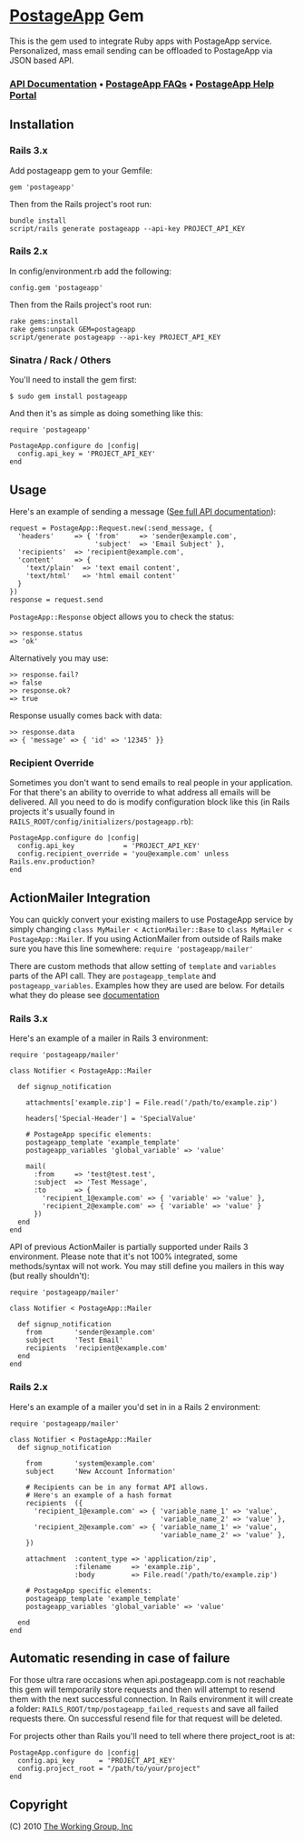 [PostageApp](http://postageapp.com) Gem
=======================================

This is the gem used to integrate Ruby apps with PostageApp service.
Personalized, mass email sending can be offloaded to PostageApp via JSON based API.

### [API Documentation](http://help.postageapp.com/faqs/api) &bull; [PostageApp FAQs](http://help.postageapp.com/faqs) &bull; [PostageApp Help Portal](http://help.postageapp.com)

Installation
------------

### Rails 3.x
Add postageapp gem to your Gemfile:
    
    gem 'postageapp'
    
Then from the Rails project's root run:
    
    bundle install
    script/rails generate postageapp --api-key PROJECT_API_KEY
  
### Rails 2.x
In config/environment.rb add the following:
    
    config.gem 'postageapp'
    
Then from the Rails project's root run:
    
    rake gems:install
    rake gems:unpack GEM=postageapp
    script/generate postageapp --api-key PROJECT_API_KEY

### Sinatra / Rack / Others
You'll need to install the gem first:
    
    $ sudo gem install postageapp
    
And then it's as simple as doing something like this:
    
    require 'postageapp'
    
    PostageApp.configure do |config|
      config.api_key = 'PROJECT_API_KEY'
    end

Usage
-----
Here's an example of sending a message ([See full API documentation](http://help.postageapp.com/faqs/api/send_message)):
  
    request = PostageApp::Request.new(:send_message, {
      'headers'     => { 'from'     => 'sender@example.com',
                         'subject'  => 'Email Subject' },
      'recipients'  => 'recipient@example.com',
      'content'     => {
        'text/plain'  => 'text email content',
        'text/html'   => 'html email content'
      }
    })
    response = request.send
  
`PostageApp::Response` object allows you to check the status:
  
    >> response.status
    => 'ok'
  
Alternatively you may use:

    >> response.fail?
    => false
    >> response.ok?
    => true
  
Response usually comes back with data:
  
    >> response.data
    => { 'message' => { 'id' => '12345' }}
    
### Recipient Override
Sometimes you don't want to send emails to real people in your application. For that there's an ability to override to what address all emails will be delivered. All you need to do is modify configuration block like this (in Rails projects it's usually found in `RAILS_ROOT/config/initializers/postageapp.rb`):

    PostageApp.configure do |config|
      config.api_key            = 'PROJECT_API_KEY'
      config.recipient_override = 'you@example.com' unless Rails.env.production?
    end

ActionMailer Integration
------------------------
You can quickly convert your existing mailers to use PostageApp service by simply changing `class MyMailer < ActionMailer::Base` to `class MyMailer < PostageApp::Mailer`.  If you using ActionMailer from outside of Rails make sure you have this line somewhere: `require 'postageapp/mailer'`

There are custom methods that allow setting of `template` and `variables` parts of the API call. They are `postageapp_template` and `postageapp_variables`. Examples how they are used are below. For details what they do please see [documentation](http://help.postageapp.com/faqs)

### Rails 3.x

Here's an example of a mailer in Rails 3 environment:

    require 'postageapp/mailer'
    
    class Notifier < PostageApp::Mailer
    
      def signup_notification
        
        attachments['example.zip'] = File.read('/path/to/example.zip')
        
        headers['Special-Header'] = 'SpecialValue'
        
        # PostageApp specific elements:
        postageapp_template 'example_template'
        postageapp_variables 'global_variable' => 'value'
        
        mail(
          :from     => 'test@test.test',
          :subject  => 'Test Message',
          :to       => {
            'recipient_1@example.com' => { 'variable' => 'value' },
            'recipient_2@example.com' => { 'variable' => 'value' }
          })
      end
    end
  
API of previous ActionMailer is partially supported under Rails 3 environment. Please note that it's not 100% integrated, some methods/syntax will not work. You may still define you mailers in this way (but really shouldn't):

    require 'postageapp/mailer'
    
    class Notifier < PostageApp::Mailer
    
      def signup_notification
        from        'sender@example.com'
        subject     'Test Email'
        recipients  'recipient@example.com'
      end
    end

### Rails 2.x

Here's an example of a mailer you'd set in in a Rails 2 environment:
    
    require 'postageapp/mailer'
    
    class Notifier < PostageApp::Mailer
      def signup_notification
        
        from        'system@example.com'
        subject     'New Account Information'
        
        # Recipients can be in any format API allows.
        # Here's an example of a hash format
        recipients  ({
          'recipient_1@example.com' => { 'variable_name_1' => 'value',
                                         'variable_name_2' => 'value' },
          'recipient_2@example.com' => { 'variable_name_1' => 'value',
                                         'variable_name_2' => 'value' },
        })
        
        attachment  :content_type => 'application/zip',
                    :filename     => 'example.zip',
                    :body         => File.read('/path/to/example.zip')
        
        # PostageApp specific elements:
        postageapp_template 'example_template'
        postageapp_variables 'global_variable' => 'value'
        
      end
    end
    
Automatic resending in case of failure
--------------------------------------
For those ultra rare occasions when api.postageapp.com is not reachable this gem will temporarily store requests and then will attempt to resend them with the next successful connection. In Rails environment it will create a folder: `RAILS_ROOT/tmp/postageapp_failed_requests` and save all failed requests there. On successful resend file for that request will be deleted.

For projects other than Rails you'll need to tell where there project_root is at:
  
    PostageApp.configure do |config|
      config.api_key      = 'PROJECT_API_KEY'
      config.project_root = "/path/to/your/project"
    end

Copyright
---------
(C) 2010 [The Working Group, Inc](http://www.twg.ca/)
